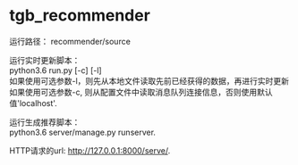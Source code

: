 # tgb_recommender
运行路径： recommender/source

运行实时更新脚本：  	
python3.6 run.py [-c] [-l]  
如果使用可选参数-l，则先从本地文件读取先前已经获得的数据，再进行实时更新  
如果使用可选参数-c, 则从配置文件中读取消息队列连接信息，否则使用默认值'localhost'. 

运行生成推荐脚本：  
python3.6 server/manage.py runserver. 

HTTP请求的url: http://127.0.0.1:8000/serve/. 
